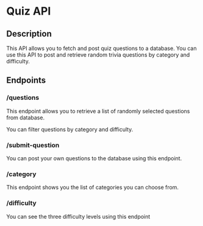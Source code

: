 # Quiz API

## Description
This API allows you to fetch and post quiz questions to a database. You can use this API to post and retrieve random trivia questions by category and difficulty.

## Endpoints
### /questions
This endpoint allows you to retrieve a list of randomly selected questions from database.

You can filter questions by category and difficulty.

### /submit-question
You can post your own questions to the database using this endpoint.

### /category
This endpoint shows you the list of categories you can choose from.

### /difficulty
You can see the three difficulty levels using this endpoint
